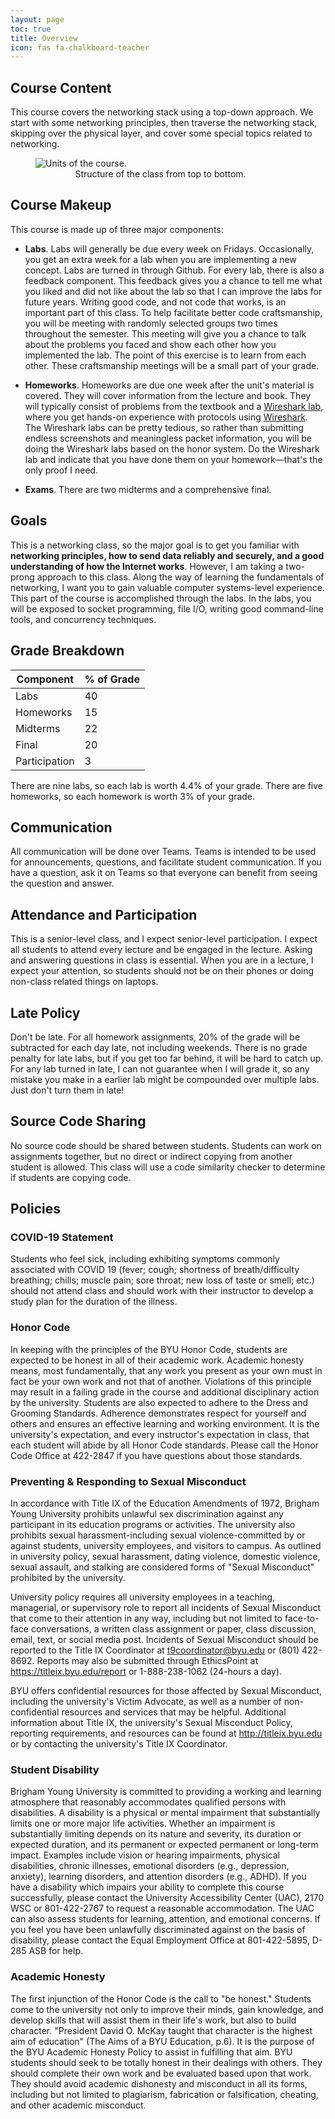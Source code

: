 ```yaml
---
layout: page
toc: true
title: Overview
icon: fas fa-chalkboard-teacher
---
```


## Course Content

This course covers the networking stack using a top-down approach. We start with some networking principles, then traverse the networking stack, skipping over the physical layer, and cover some special topics related to networking.

<figure class="image mx-auto" style="max-width: 400px">
  <img src="{% link assets/units_and_tests.png %}" alt="Units of the course.">
  <figcaption style="text-align: center;">Structure of the class from top to bottom.</figcaption>
</figure>

## Course Makeup

This course is made up of three major components:

- **Labs**. Labs will generally be due every week on Fridays. Occasionally, you get an extra week for a lab when you are implementing a new concept. Labs are turned in through Github. For every lab, there is also a feedback component. This feedback gives you a chance to tell me what you liked and did not like about the lab so that I can improve the labs for future years. Writing good code, and not code that works, is an important part of this class. To help facilitate better code craftsmanship, you will be meeting with randomly selected groups two times throughout the semester. This meeting will give you a chance to talk about the problems you faced and show each other how you implemented the lab. The point of this exercise is to learn from each other. These craftsmanship meetings will be a small part of your grade.

- **Homeworks**. Homeworks are due one week after the unit's material is covered. They will cover information from the lecture and book. They will typically consist of problems from the textbook and a [Wireshark lab](https://gaia.cs.umass.edu/kurose_ross/wireshark.htm), where you get hands-on experience with protocols using [Wireshark](https://www.wireshark.org). The Wireshark labs can be pretty tedious, so rather than submitting endless screenshots and meaningless packet information, you will be doing the Wireshark labs based on the honor system. Do the Wireshark lab and indicate that you have done them on your homework—that's the only proof I need.

- **Exams**. There are two midterms and a comprehensive final.

## Goals

This is a networking class, so the major goal is to get you familiar with **networking principles, how to send data reliably and securely, and a good understanding of how the Internet works**. However, I am taking a two-prong approach to this class. Along the way of learning the fundamentals of networking, I want you to gain valuable computer systems-level experience. This part of the course is accomplished through the labs. In the labs, you will be exposed to socket programming, file I/O, writing good command-line tools, and concurrency techniques.



## Grade Breakdown

| Component     | % of Grade |
| ------------- | ---------- |
| Labs          | 40         |
| Homeworks     | 15         |
| Midterms      | 22         |
| Final         | 20         |
| Participation | 3          |

There are nine labs, so each lab is worth 4.4% of your grade. There are five homeworks, so each homework is worth 3% of your grade.


## Communication
All communication will be done over Teams. Teams is intended to be used for announcements, questions, and facilitate student communication. If you have a question, ask it on Teams so that everyone can benefit from seeing the question and answer. 

## Attendance and Participation
This is a senior-level class, and I expect senior-level participation. I expect all students to attend every lecture and be engaged in the lecture. Asking and answering questions in class is essential. When you are in a lecture, I expect your attention, so students should not be on their phones or doing non-class related things on laptops.

## Late Policy
Don't be late. For all homework assignments, 20% of the grade will be subtracted for each day late, not including weekends. There is no grade penalty for late labs, but if you get too far behind, it will be hard to catch up. For any lab turned in late, I can not guarantee when I will grade it, so any mistake you make in a earlier lab might be compounded over multiple labs. Just don't turn them in late!

## Source Code Sharing
No source code should be shared between students. Students can work on assignments together, but no direct or indirect copying from another student is allowed. This class will use a code similarity checker to determine if students are copying code.

## Policies

### COVID-19 Statement
Students who feel sick, including exhibiting symptoms commonly associated with COVID 19 (fever; cough; shortness of breath/difficulty breathing; chills; muscle pain; sore throat; new loss of taste or smell; etc.) should not attend class and should work with their instructor to develop a study plan for the duration of the illness.

### Honor Code
In keeping with the principles of the BYU Honor Code, students are expected to be honest in all of their academic work. Academic honesty means, most fundamentally, that any work you present as your own must in fact be your own work and not that of another. Violations of this principle may result in a failing grade in the course and additional disciplinary action by the university. Students are also expected to adhere to the Dress and Grooming Standards. Adherence demonstrates respect for yourself and others and ensures an effective learning and working environment. It is the university's expectation, and every instructor's expectation in class, that each student will abide by all Honor Code standards. Please call the Honor Code Office at 422-2847 if you have questions about those standards.

### Preventing & Responding to Sexual Misconduct
In accordance with Title IX of the Education Amendments of 1972, Brigham Young University prohibits unlawful sex discrimination against any participant in its education programs or activities. The university also prohibits sexual harassment-including sexual violence-committed by or against students, university employees, and visitors to campus. As outlined in university policy, sexual harassment, dating violence, domestic violence, sexual assault, and stalking are considered forms of "Sexual Misconduct" prohibited by the university.

University policy requires all university employees in a teaching, managerial, or supervisory role to report all incidents of Sexual Misconduct that come to their attention in any way, including but not limited to face-to-face conversations, a written class assignment or paper, class discussion, email, text, or social media post. Incidents of Sexual Misconduct should be reported to the Title IX Coordinator at t9coordinator@byu.edu or (801) 422-8692. Reports may also be submitted through EthicsPoint at https://titleix.byu.edu/report or 1-888-238-1062 (24-hours a day).

BYU offers confidential resources for those affected by Sexual Misconduct, including the university's Victim Advocate, as well as a number of non-confidential resources and services that may be helpful. Additional information about Title IX, the university's Sexual Misconduct Policy, reporting requirements, and resources can be found at http://titleix.byu.edu or by contacting the university's Title IX Coordinator.

### Student Disability
Brigham Young University is committed to providing a working and learning atmosphere that reasonably accommodates qualified persons with disabilities. A disability is a physical or mental impairment that substantially limits one or more major life activities. Whether an impairment is substantially limiting depends on its nature and severity, its duration or expected duration, and its permanent or expected permanent or long-term impact. Examples include vision or hearing impairments, physical disabilities, chronic illnesses, emotional disorders (e.g., depression, anxiety), learning disorders, and attention disorders (e.g., ADHD). If you have a disability which impairs your ability to complete this course successfully, please contact the University Accessibility Center (UAC), 2170 WSC or 801-422-2767 to request a reasonable accommodation. The UAC can also assess students for learning, attention, and emotional concerns. If you feel you have been unlawfully discriminated against on the basis of disability, please contact the Equal Employment Office at 801-422-5895, D-285 ASB for help.

### Academic Honesty
The first injunction of the Honor Code is the call to "be honest." Students come to the university not only to improve their minds, gain knowledge, and develop skills that will assist them in their life's work, but also to build character. "President David O. McKay taught that character is the highest aim of education" (The Aims of a BYU Education, p.6). It is the purpose of the BYU Academic Honesty Policy to assist in fulfilling that aim. BYU students should seek to be totally honest in their dealings with others. They should complete their own work and be evaluated based upon that work. They should avoid academic dishonesty and misconduct in all its forms, including but not limited to plagiarism, fabrication or falsification, cheating, and other academic misconduct.
